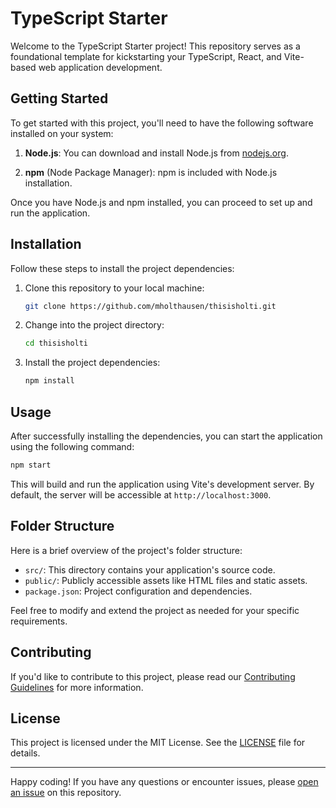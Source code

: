 # TypeScript Starter

Welcome to the TypeScript Starter project! This repository serves as a foundational template for kickstarting your TypeScript, React, and Vite-based web application development.

## Getting Started

To get started with this project, you'll need to have the following software installed on your system:

1. **Node.js**: You can download and install Node.js from [nodejs.org](https://nodejs.org/).

2. **npm** (Node Package Manager): npm is included with Node.js installation.

Once you have Node.js and npm installed, you can proceed to set up and run the application.

## Installation

Follow these steps to install the project dependencies:

1. Clone this repository to your local machine:

    ```bash
    git clone https://github.com/mholthausen/thisisholti.git
    ```

2. Change into the project directory:

    ```bash
    cd thisisholti
    ```

3. Install the project dependencies:

    ```bash
    npm install
    ```

## Usage

After successfully installing the dependencies, you can start the application using the following command:

```bash
npm start
```

This will build and run the application using Vite's development server. By default, the server will be accessible at `http://localhost:3000`.

## Folder Structure

Here is a brief overview of the project's folder structure:

- `src/`: This directory contains your application's source code.
- `public/`: Publicly accessible assets like HTML files and static assets.
- `package.json`: Project configuration and dependencies.

Feel free to modify and extend the project as needed for your specific requirements.

## Contributing

If you'd like to contribute to this project, please read our [Contributing Guidelines](CONTRIBUTING.md) for more information.

## License

This project is licensed under the MIT License. See the [LICENSE](LICENSE) file for details.

---

Happy coding! If you have any questions or encounter issues, please [open an issue](https://github.com/mholthausen/thisisholti/issues) on this repository.
